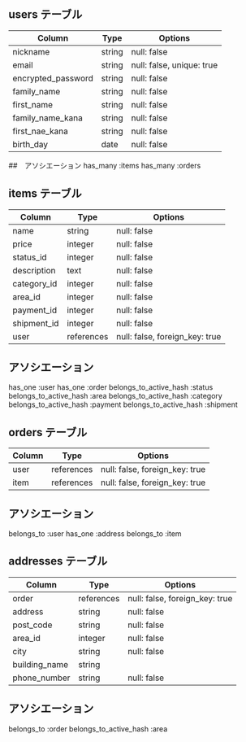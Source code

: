 ## users テーブル

| Column             | Type   | Options                   |
| ------------------ | ------ | ------------------------- |
| nickname           | string | null: false               |
| email              | string | null: false, unique: true |
| encrypted_password | string | null: false               |
| family_name        | string | null: false               |
| first_name         | string | null: false               |
| family_name_kana   | string | null: false               |
| first_nae_kana     | string | null: false               |
| birth_day          | date   | null: false               |

##　アソシエーション
has_many :items
has_many :orders

## items テーブル

| Column       | Type        | Options                        |
| ------------ | ----------- | ------------------------------ |
| name         | string      | null: false                    |
| price        | integer     | null: false                    |
| status_id    | integer     | null: false                    |
| description  | text        | null: false                    |
| category_id  | integer     | null: false                    |
| area_id      | integer     | null: false                    |
| payment_id   | integer     | null: false                    |
| shipment_id  | integer     | null: false                    |
| user         | references  | null: false, foreign_key: true |

## アソシエーション
has_one :user
has_one :order
belongs_to_active_hash :status
belongs_to_active_hash :area
belongs_to_active_hash :category
belongs_to_active_hash :payment
belongs_to_active_hash :shipment

## orders テーブル

| Column       | Type       | Options                        |
| ------------ | ---------- | ------------------------------ |
| user         | references | null: false, foreign_key: true |
| item         | references | null: false, foreign_key: true |


## アソシエーション
belongs_to :user
has_one :address
belongs_to :item

## addresses テーブル

| Column            | Type       | Options                        |
| ----------------- | ---------- | ------------------------------ |
| order             | references | null: false, foreign_key: true |
| address           | string     | null: false                    |
| post_code         | string     | null: false                    |
| area_id           | integer    | null: false                    |
| city              | string     | null: false                    |
| building_name     | string     | 
| phone_number      | string     | null: false                    |

## アソシエーション
belongs_to :order
belongs_to_active_hash :area



